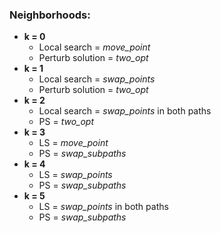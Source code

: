 ### Neighborhoods:

- **k = 0**
    - Local search = *move_point*
    - Perturb solution = *two_opt*
- **k = 1**
    - Local search = *swap_points*
    - Perturb solution = *two_opt*
- **k = 2**
    - Local search = *swap_points* in both paths
    - PS = *two_opt*
- **k = 3**
    - LS = *move_point*
    - PS = *swap_subpaths*
- **k = 4**
    - LS = *swap_points*
    - PS = *swap_subpaths*
- **k = 5**
    - LS = *swap_points* in both paths
    - PS = *swap_subpaths*
